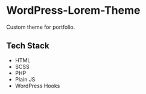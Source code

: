 # WordPress-Lorem-Theme
Custom theme for portfolio.

## Tech Stack
  * HTML
  * SCSS
  * PHP
  * Plain JS
  * WordPress Hooks
  
